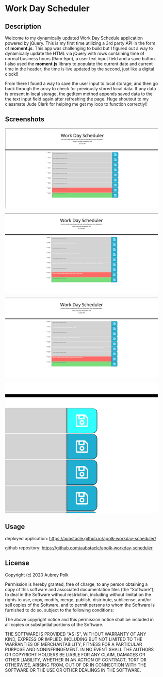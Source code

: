 # Work Day Scheduler

## Description

Welcome to my dynamically updated Work Day Schedule application powered by jQuery. This is my first time utilizing a 3rd party API in the form of **moment.js**. This app was challenging to build but I figured out a way to dynamically update the HTML via jQuery with rows containing time of normal business hours (9am-5pn), a user text input field and a save button. I also used the **moment.js** library to populate the current date and current time in the header; the time is live updated by the second, just like a digital clock!!

From there I found a way to save the user input to local storage, and then go back through the array to check for previously stored local data. If any data is present in local storage, the getItem method appends saved data to the the text input field again after refreshing the page. Huge shoutout to my classmate Jude Clark for helping me get my loop to function correctly!! 

## Screenshots

![Opening Page](./assets/Screenshot1.png)

![After-entering-text](./assets/Screenshot2.png)

![After-refreshing](./assets/Screenshot3.png)

![Hover-button-fix](./assets/Screenshot4.png)

## Usage

deployed application: https://aubstacle.github.io/apolk-workday-scheduler/

github repository: https://github.com/aubstacle/apolk-workday-scheduler

## License 

Copyright (c) 2020 Aubrey Polk

Permission is hereby granted, free of charge, to any person obtaining a copy of this software and associated documentation files (the "Software"), to deal in the Software without restriction, including without limitation the rights to use, copy, modify, merge, publish, distribute, sublicense, and/or sell copies of the Software, and to permit persons to whom the Software is furnished to do so, subject to the following conditions:

The above copyright notice and this permission notice shall be included in all copies or substantial portions of the Software.

THE SOFTWARE IS PROVIDED "AS IS", WITHOUT WARRANTY OF ANY KIND, EXPRESS OR IMPLIED, INCLUDING BUT NOT LIMITED TO THE WARRANTIES OF MERCHANTABILITY, FITNESS FOR A PARTICULAR PURPOSE AND NONINFRINGEMENT. IN NO EVENT SHALL THE AUTHORS OR COPYRIGHT HOLDERS BE LIABLE FOR ANY CLAIM, DAMAGES OR OTHER LIABILITY, WHETHER IN AN ACTION OF CONTRACT, TORT OR OTHERWISE, ARISING FROM, OUT OF OR IN CONNECTION WITH THE SOFTWARE OR THE USE OR OTHER DEALINGS IN THE SOFTWARE.